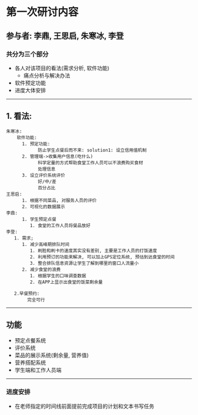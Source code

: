 # 第一次研讨内容
## 参与者: 李鼎, 王思启, 朱寒冰, 李登
### 共分为三个部分
* 各人对该项目的看法(需求分析, 软件功能)
  * 痛点分析与解决办法
* 软件预定功能
* 进度大体安排
---


## 1. 看法:

    朱寒冰:
        软件功能:
          1. 预定功能:
                防止学生点餐后而不来: solution1: 设立信用值机制
          2. 管理端->收集用户信息(吃什么)
                科学定量的方式帮助食堂工作人员可以不浪费购买食材
                处理信息
          3. 设立评价系统评价
                好/中/差
                百分占比
    王思启:
          1. 根据不同菜品, 对服务人员的评价
          2. 可视化的数据展示    
    李鼎:
          1. 学生预定点餐
             1. 食堂的工作人员将餐品放好
    李登:  
       1. 需求;
          1. 减少高峰期排队时间
             1. 刷脸和刷卡的速度其实没有差别, 主要是工作人员的打饭速度
             2. 利用预订的功能来解决, 可以加上GPS定位系统, 预估到达食堂的时间
             3. 整合排队信息资源让学生了解到哪里的窗口人流量小
          2. 减少食堂的浪费
             1. 根据学生的口味调查数据
             2. 在APP上显示出食堂的饭菜剩余量

       2.早餐预约:
            完全可行
    
---

## 功能


* 预定点餐系统
* 评价系统
* 菜品的展示系统(剩余量, 营养值)
* 营养搭配系统
* 学生端和工作人员端
  
---
### 进度安排

* 在老师指定的时间线前面提前完成项目的计划和文本书写任务
  



